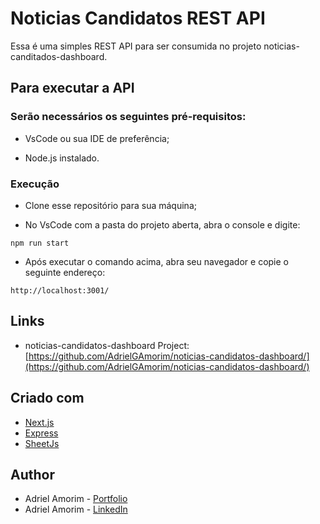 # Noticias Candidatos REST API

Essa é uma simples REST API para ser consumida no projeto noticias-canditados-dashboard.



## Para executar a API

### Serão necessários os seguintes pré-requisitos:

* VsCode ou sua IDE de preferência;

* Node.js instalado.


### Execução

* Clone esse repositório para sua máquina;

* No VsCode com a pasta do projeto aberta, abra o console e digite:

```shell script
npm run start
```

* Após executar o comando acima, abra seu navegador e copie o seguinte endereço:

```
http://localhost:3001/
```



## Links

- noticias-candidatos-dashboard Project: [https://github.com/AdrielGAmorim/noticias-candidatos-dashboard/](https://github.com/AdrielGAmorim/noticias-candidatos-dashboard/)



## Criado com

- [Next.js](https://nextjs.org/)
- [Express](https://expressjs.com/)
- [SheetJs](https://www.npmjs.com/package/xlsx/)



## Author

- Adriel Amorim - [Portfolio](https://adrielgamorim.github.io/Portfolio/)
- Adriel Amorim - [LinkedIn](https://www.linkedin.com/in/adrielamorim/)
